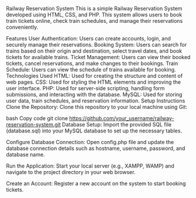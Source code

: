 Railway Reservation System
This is a simple Railway Reservation System developed using HTML, CSS, and PHP. This system allows users to book train tickets online, check train schedules, and manage their reservations conveniently.

Features
User Authentication: Users can create accounts, login, and securely manage their reservations.
Booking System: Users can search for trains based on their origin and destination, select travel dates, and book tickets for available trains.
Ticket Management: Users can view their booked tickets, cancel reservations, and make changes to their bookings.
Train Schedule: Users can view the schedule of trains available for booking.
Technologies Used
HTML: Used for creating the structure and content of web pages.
CSS: Used for styling the HTML elements and improving the user interface.
PHP: Used for server-side scripting, handling form submissions, and interacting with the database.
MySQL: Used for storing user data, train schedules, and reservation information.
Setup Instructions
Clone the Repository: Clone this repository to your local machine using Git:

bash
Copy code
git clone https://github.com/your_username/railway-reservation-system.git
Database Setup: Import the provided SQL file (database.sql) into your MySQL database to set up the necessary tables.

Configure Database Connection: Open config.php file and update the database connection details such as hostname, username, password, and database name.

Run the Application: Start your local server (e.g., XAMPP, WAMP) and navigate to the project directory in your web browser.

Create an Account: Register a new account on the system to start booking tickets.
